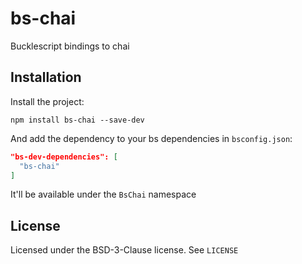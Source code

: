 # bs-chai

Bucklescript bindings to chai 

## Installation

Install the project:

`npm install bs-chai --save-dev`

And add the dependency to your bs dependencies in `bsconfig.json`:

```json
"bs-dev-dependencies": [
  "bs-chai"
]
```

It'll be available under the `BsChai` namespace

## License

Licensed under the BSD-3-Clause license. See `LICENSE`

